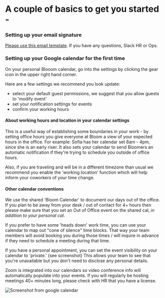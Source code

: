 # A couple of basics to get you started -

### Setting up your email signature
[Please use this email template](https://docs.google.com/document/d/1RaK-lQacImYNa-fyfDrY5iIvU5X7gSm1bq0ilfa1tBI/edit?usp=sharing). If you have any questions, Slack HR or Ops. 

### Setting up your Google calendar for the first time

On your personal Blooom calendar, go into the settings by clicking the gear icon in the upper right hand corner. 

Here are a few settings we recommend you look update:  
- select your default guest permissions, we suggest that you allow guests to 'modify event'
- set your notification settings for events
- confirm your working hours 

#### About working hours and location in your calendar settings

This is a useful way of establishing some boundaries in your work - by setting office hours you give everyone at Bloom a view of your expected hours in the office. For example: Sofia has her calendar set 8am - 4pm, since she is an early riser. 
It also sets your calendar to send Bloomers an automatic notification if they're trying to schedule you outside of office hours. 

Also, if you are traveling and will be in a different timezone than usual we recommend you enable the 'working location' function which will help inform your coworkers of your time change. 

#### Other calendar conventions

We use the shared 'Bloom Calendar' to document our days out of the office. If you plan to be away from your desk / out of contact for 4+ hours then please make sure that you set an Out of Office event on the shared cal, *in addition to your personal cal*. 

If you prefer to have some 'heads down' work time, you can use your calendar to map out "cone of silence" time blocks. That way your team members will avoid booking you during those times / will inquire in advance if they need to schedule a meeting during that time. 

If you have a personal appointment, you can set the event visibility on your calendar to 'private.' (see screenshot) This allows your team to see that you're unavailable but you don't need to disclose any personal details. 

Zoom is integrated into our calendars so video conference info will automatically populate into your events. If you will regularly be hosting meetings 40+ minutes long, please check with HR that you have a license. 

![Screenshot from google calendar](https://github.com/Bloom-Works/handbook/blob/eb51a0980b54c2904d0322a65bf491d225f9c170/docs/google%20calendar%20screenshot.png)
